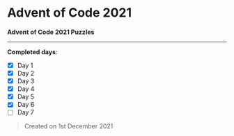 # Advent of Code 2021

**Advent of Code 2021 Puzzles**

***
**Completed days**:
- [x] Day 1
- [x] Day 2
- [x] Day 3
- [x] Day 4
- [x] Day 5
- [x] Day 6
- [ ] Day 7

> Created on 1st December 2021